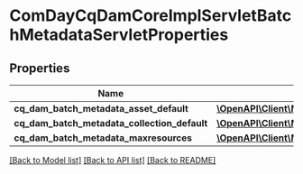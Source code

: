 # ComDayCqDamCoreImplServletBatchMetadataServletProperties

## Properties
Name | Type | Description | Notes
------------ | ------------- | ------------- | -------------
**cq_dam_batch_metadata_asset_default** | [**\OpenAPI\Client\Model\ConfigNodePropertyArray**](ConfigNodePropertyArray.md) |  | [optional] 
**cq_dam_batch_metadata_collection_default** | [**\OpenAPI\Client\Model\ConfigNodePropertyArray**](ConfigNodePropertyArray.md) |  | [optional] 
**cq_dam_batch_metadata_maxresources** | [**\OpenAPI\Client\Model\ConfigNodePropertyInteger**](ConfigNodePropertyInteger.md) |  | [optional] 

[[Back to Model list]](../README.md#documentation-for-models) [[Back to API list]](../README.md#documentation-for-api-endpoints) [[Back to README]](../README.md)


